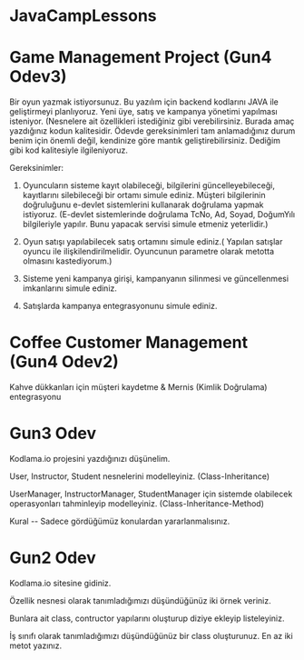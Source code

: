 # JavaCampLessons

# Game Management Project (Gun4 Odev3)

Bir oyun yazmak istiyorsunuz. Bu yazılım için backend kodlarını JAVA ile geliştirmeyi planlıyoruz.
Yeni üye, satış ve kampanya yönetimi yapılması isteniyor. 
(Nesnelere ait özellikleri istediğiniz gibi verebilirsiniz. Burada amaç yazdığınız kodun kalitesidir. Ödevde gereksinimleri tam anlamadığınız durum benim için önemli değil, kendinize göre mantık geliştirebilirsiniz. Dediğim gibi kod kalitesiyle ilgileniyoruz.

Gereksinimler:

1. Oyuncuların sisteme kayıt olabileceği, bilgilerini güncelleyebileceği, kayıtlarını silebileceği bir ortamı simule ediniz. Müşteri bilgilerinin doğruluğunu e-devlet       sistemlerini kullanarak doğrulama yapmak istiyoruz. (E-devlet sistemlerinde doğrulama TcNo, Ad, Soyad, DoğumYılı bilgileriyle yapılır. Bunu yapacak servisi simule etmeniz yeterlidir.)

2. Oyun satışı yapılabilecek satış ortamını simule ediniz.( Yapılan satışlar oyuncu ile ilişkilendirilmelidir. Oyuncunun parametre olarak metotta olmasını kastediyorum.)

3. Sisteme yeni kampanya girişi, kampanyanın silinmesi ve güncellenmesi imkanlarını simule ediniz.

4. Satışlarda kampanya entegrasyonunu simule ediniz.

# Coffee Customer Management (Gun4 Odev2)
Kahve dükkanları için müşteri kaydetme & Mernis (Kimlik Doğrulama) entegrasyonu


# Gun3 Odev
Kodlama.io projesini yazdığınızı düşünelim.

User, Instructor, Student nesnelerini modelleyiniz. (Class-Inheritance)

UserManager, InstructorManager, StudentManager için sistemde olabilecek operasyonları tahminleyip modelleyiniz. (Class-Inheritance-Method)

Kural -- Sadece gördüğümüz konulardan yararlanmalısınız.

# Gun2 Odev
Kodlama.io sitesine gidiniz.

Özellik nesnesi olarak tanımladığımızı düşündüğünüz iki örnek veriniz.

Bunlara ait class, contructor yapılarını oluşturup diziye ekleyip listeleyiniz.

İş sınıfı olarak tanımladığımızı düşündüğünüz bir class oluşturunuz. En az iki metot yazınız.

